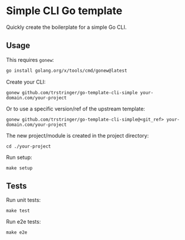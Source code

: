 # Simple CLI Go template

Quickly create the boilerplate for a simple Go CLI.

## Usage

This requires `gonew`:

```bash
go install golang.org/x/tools/cmd/gonew@latest
```

Create your CLI:

```
gonew github.com/trstringer/go-template-cli-simple your-domain.com/your-project
```

Or to use a specific version/ref of the upstream template:

```
gonew github.com/trstringer/go-template-cli-simple@<git_ref> your-domain.com/your-project
```

The new project/module is created in the project directory:

```
cd ./your-project
```

Run setup:

```
make setup
```

## Tests

Run unit tests:

```
make test
```

Run e2e tests:

```
make e2e
```
